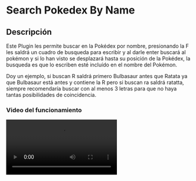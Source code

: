 # Search Pokedex By Name

## Descripción

Este Plugin les permite buscar en la Pokédex por nombre, presionando la F les saldrá un cuadro de busqueda para escribir y al darle enter buscará al pokémon y si lo han visto se desplazará hasta su posición de la Pokédex, la busqueda es que lo escriben esté incluído en el nombre del Pokémon.

Doy un ejemplo, si buscan R saldrá primero Bulbasaur antes que Ratata ya que Bulbasaur está antes y contiene la R pero si buscan ra saldrá ratatta, siempre recomendaría buscar con al menos 3 letras para que no haya tantas posibilidades de coincidencia.

### Video del funcionamiento

![Video del funcionamiento](PokedexSearchByName.mp4)